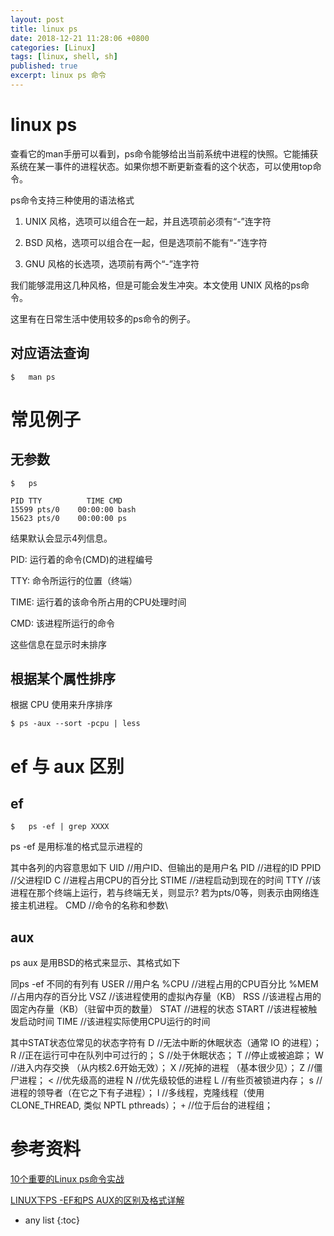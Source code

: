 ```yaml
---
layout: post
title: linux ps
date: 2018-12-21 11:28:06 +0800
categories: [Linux]
tags: [linux, shell, sh]
published: true
excerpt: linux ps 命令
---
```


# linux ps

查看它的man手册可以看到，ps命令能够给出当前系统中进程的快照。它能捕获系统在某一事件的进程状态。如果你想不断更新查看的这个状态，可以使用top命令。

ps命令支持三种使用的语法格式

1. UNIX 风格，选项可以组合在一起，并且选项前必须有“-”连字符

2. BSD 风格，选项可以组合在一起，但是选项前不能有“-”连字符

3. GNU 风格的长选项，选项前有两个“-”连字符

我们能够混用这几种风格，但是可能会发生冲突。本文使用 UNIX 风格的ps命令。

这里有在日常生活中使用较多的ps命令的例子。

## 对应语法查询

```
$   man ps
```

# 常见例子

## 无参数

```
$   ps

PID TTY          TIME CMD
15599 pts/0    00:00:00 bash
15623 pts/0    00:00:00 ps
```

结果默认会显示4列信息。

PID: 运行着的命令(CMD)的进程编号

TTY: 命令所运行的位置（终端）

TIME: 运行着的该命令所占用的CPU处理时间

CMD: 该进程所运行的命令

这些信息在显示时未排序

## 根据某个属性排序

根据 CPU 使用来升序排序

```
$ ps -aux --sort -pcpu | less
```

# ef 与 aux 区别

## ef

```
$   ps -ef | grep XXXX 
```

ps -ef 是用标准的格式显示进程的

其中各列的内容意思如下
UID    //用户ID、但输出的是用户名 
PID    //进程的ID 
PPID    //父进程ID 
C      //进程占用CPU的百分比 
STIME  //进程启动到现在的时间 
TTY    //该进程在那个终端上运行，若与终端无关，则显示? 若为pts/0等，则表示由网络连接主机进程。 
CMD    //命令的名称和参数\

## aux

ps aux 是用BSD的格式来显示、其格式如下

同ps -ef 不同的有列有
USER      //用户名 
%CPU      //进程占用的CPU百分比 
%MEM      //占用内存的百分比 
VSZ      //该进程使用的虚拟內存量（KB） 
RSS      //该进程占用的固定內存量（KB）（驻留中页的数量） 
STAT      //进程的状态 
START    //该进程被触发启动时间 
TIME      //该进程实际使用CPU运行的时间

其中STAT状态位常见的状态字符有
D      //无法中断的休眠状态（通常 IO 的进程）； 
R      //正在运行可中在队列中可过行的； 
S      //处于休眠状态； 
T      //停止或被追踪； 
W      //进入内存交换 （从内核2.6开始无效）； 
X      //死掉的进程 （基本很少见）； 
Z      //僵尸进程； 
<      //优先级高的进程 
N      //优先级较低的进程 
L      //有些页被锁进内存； 
s      //进程的领导者（在它之下有子进程）； 
l      //多线程，克隆线程（使用 CLONE_THREAD, 类似 NPTL pthreads）； 
`+`      //位于后台的进程组；


# 参考资料

[10个重要的Linux ps命令实战](https://linux.cn/article-4743-1.html)

[LINUX下PS -EF和PS AUX的区别及格式详解](https://www.cnblogs.com/mydriverc/p/8303242.html)

* any list
{:toc}